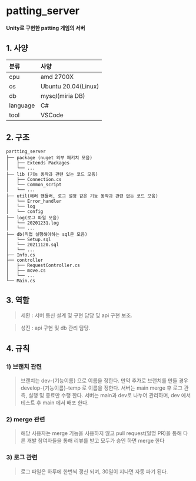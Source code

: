 # patting_server

**Unity로 구현한 patting 게임의 서버**

## 1. 사양

| 분류     | 사양                |
| :------- | :------------------ |
| cpu      | amd 2700X           |
| os       | Ubuntu 20.04(Linux) |
| db       | mysql(miria DB)     |
| language | C#                  |
| tool     | VSCode              |

## 2. 구조

```
partting_server
├── package (nuget 외부 패키치 모음)
│   ├── Extends Packages
│   └── ...
├── lib (기능 동작과 관련 있는 코드 모음)
│   ├── Connection.cs
│   └── Common_script
│   └── ...
├── util(에러 핸들러, 로그 설정 같은 기능 동작과 관련 없는 코드 모음)
│   └── Error_handler
│   └── log
│   └── config
├── log(로그 파일 모음)
│   └── 20201231.log
│   └── ...
├── db(직접 실행해야하는 sql문 모음)
│   └── Setup.sql
│   └── 20211120.sql
│   └── ...
├── Info.cs
├── controller
│   ├── RequestController.cs
│   ├── move.cs
│   └── ...
└── Main.cs
```

## 3. 역할

> 세환 : 서버 통신 설계 및 구현 담당 및 api 구현 보조.

> 성진 : api 구현 및 db 관리 담당.

## 4. 규칙

### 1) 브랜치 관련

> 브랜치는 dev-{기능이름} 으로 이름을 정한다.
> 만약 추가로 브랜치를 만들 경우 develop-{기능이름}-temp 로 이름을 정한다.
> 서버는 main merge 후 로그 관측, 실행 및 종료만 수행 한다.
> 서버는 main과 dev로 나누어 관리하며, dev 에서 테스트 후 main 에서 배포 한다.


### 2) merge 관련

> 해당 사용자는 merge 기능을 사용하지 않고 pull request(일명 PR)을 통해 다른 개발 참여자들을 통해 리뷰를 받고 모두가 승인 하면 merge 한다


### 3) 로그 관련

> 로그 파일은 하루에 한번씩 갱신 되며, 30일이 지나면 자동 파기 된다.
